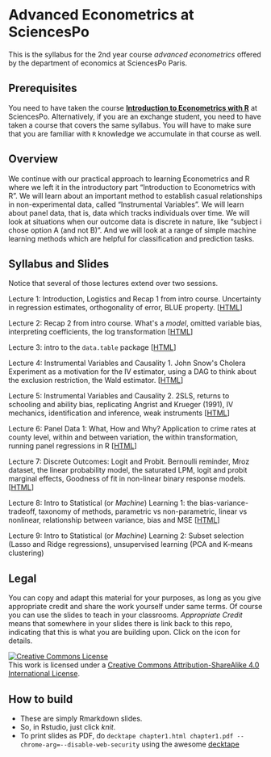 # **Advanced Econometrics at SciencesPo**

This is the syllabus for the 2nd year course *advanced econometrics* offered by the department of economics at SciencesPo Paris.

## Prerequisites

You need to have taken the course [**Introduction to Econometrics with R**](https://scpoecon.github.io/ScPoEconometrics/) at SciencesPo. Alternatively, if you are an exchange student, you need to have taken a course that covers the same syllabus. You will have to make sure that you are familiar with `R` knowledge we accumulate in that course as well.

## Overview

We continue with our practical approach to learning Econometrics and R where we left it in the introductory part “Introduction to Econometrics with R”. We will learn about an important method to establish casual relationships in non-experimental data, called “Instrumental Variables”. We will learn about panel data, that is, data which tracks individuals over time. We will look at situations when our outcome data is discrete in nature, like “subject i chose option A (and not B)”. And we will look at a range of simple machine learning methods which are helpful for classification and prediction tasks. 


## Syllabus and Slides

Notice that several of those lectures extend over two sessions. 

Lecture 1: Introduction, Logistics and Recap 1 from intro course. Uncertainty in regression estimates, orthogonality of error, BLUE property.  [[HTML](https://raw.githack.com/ScPoEcon/Advanced-Metrics-slides/master/lectures/01-recap/recap1.html)]

Lecture 2: Recap 2 from intro course. What's a *model*, omitted variable bias, interpreting coefficients, the log transformation [[HTML](https://raw.githack.com/ScPoEcon/Advanced-Metrics-slides/master/lectures/02-recap/recap2.html)]

Lecture 3: intro to the `data.table` package [[HTML](https://raw.githack.com/ScPoEcon/Advanced-Metrics-slides/master/lectures/03-datatable/03-datatable.html)]

Lecture 4: Instrumental Variables and Causality 1. John Snow's Cholera Experiment as a motivation for the IV estimator, using a DAG to think about the exclusion restriction, the Wald estimator. [[HTML](https://raw.githack.com/ScPoEcon/Advanced-Metrics-slides/master/lectures/04-IV/04-IV.html)]

Lecture 5: Instrumental Variables and Causality 2. 2SLS, returns to schooling and ability bias, replicating Angrist and Krueger (1991), IV mechanics, identification and inference, weak instruments [[HTML](https://raw.githack.com/ScPoEcon/Advanced-Metrics-slides/master/lectures/05-IV2/05-IV2.html)]

Lecture 6: Panel Data 1: What, How and Why? Application to crime rates at county level, within and between variation, the within transformation, running panel regressions in R [[HTML](https://raw.githack.com/ScPoEcon/Advanced-Metrics-slides/master/lectures/06-panel/06-panel.html)]

Lecture 7: Discrete Outcomes: Logit and Probit. Bernoulli reminder, Mroz dataset, the linear probability model, the saturated LPM, logit and probit marginal effects, Goodness of fit in non-linear binary response models. [[HTML](https://raw.githack.com/ScPoEcon/Advanced-Metrics-slides/master/lectures/07-probit/07-probit.html)]

Lecture 8: Intro to Statistical (or *Machine*) Learning 1: the bias-variance-tradeoff, taxonomy of methods, parametric vs non-parametric, linear vs nonlinear, relationship between variance, bias and MSE [[HTML](https://raw.githack.com/ScPoEcon/Advanced-Metrics-slides/master/lectures/08-learning/08-learning.html)]

Lecture 9: Intro to Statistical (or *Machine*) Learning 2: Subset selection (Lasso and Ridge regressions), unsupervised learning (PCA and K-means clustering)

## Legal

You can copy and adapt this material for your purposes, as long as you give appropriate credit and share the work yourself  under same terms. Of course you can use the slides to teach in your classrooms. *Appropriate Credit* means that somewhere in your slides there is link back to this repo, indicating that this is what you are building upon. Click on the icon for details.

<a rel="license" href="http://creativecommons.org/licenses/by-sa/4.0/"><img alt="Creative Commons License" style="border-width:0" src="https://i.creativecommons.org/l/by-sa/4.0/88x31.png" /></a><br />This work is licensed under a <a rel="license" href="http://creativecommons.org/licenses/by-sa/4.0/">Creative Commons Attribution-ShareAlike 4.0 International License</a>.

## How to build

* These are simply Rmarkdown slides.
* So, in Rstudio, just click *knit*.
* To print slides as PDF, do 
```decktape chapter1.html chapter1.pdf --chrome-arg=--disable-web-security```
using the awesome [decktape](https://github.com/astefanutti/decktape)
